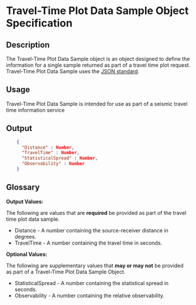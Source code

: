 # Travel-Time Plot Data Sample Object Specification

## Description

The Travel-Time Plot Data Sample object is an object designed to define the
information for a single sample returned as part of a travel time plot request.  
Travel-Time Plot Data Sample uses the [JSON standard](http://www.json.org).

## Usage

Travel-Time Plot Data Sample is intended for use as part of a seismic travel
time information service

## Output

```json
    {
      "Distance" : Number,
      "TravelTime" : Number,
      "StatisticalSpread" : Number,
      "Observability" : Number
    }
```

## Glossary

**Output Values:**

The following are values that are **required** be provided as part of the
travel time plot data sample.

* Distance - A number containing the source-receiver distance in degrees.
* TravelTime - A number containing the travel time in seconds.

**Optional Values:**

The following are supplementary values that **may or may not** be provided as
part of a Travel-Time Plot Data Sample Object.

* StatisticalSpread - A number containing the statistical spread in seconds.
* Observability - A number containing the relative observability.
